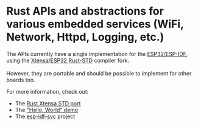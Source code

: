 # Rust APIs and abstractions for various embedded services (WiFi, Network, Httpd, Logging, etc.)

The APIs currently have a single implementation for the [ESP32/ESP-IDF](https://github.com/ivmarkov/esp-idf-svc), using the [Xtensa/ESP32 Rust-STD](https://github.com/ivmarkov/rust) compiler fork.
<br><br>
However, they are portable and should be possible to implement for other boards too.

For more information, check out:
* The [Rust Xtensa STD port](https://github.com/ivmarkov/rust)
* The ["Hello, World" demo](https://github.com/ivmarkov/rust-esp32-std-hello)
* The [esp-idf-svc](https://github.com/ivmarkov/esp-idf-svc) project
